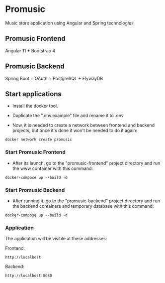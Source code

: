# Promusic
Music store application using Angular and Spring technologies
## Promusic Frontend
Angular 11 + Bootstrap 4
## Promusic Backend
Spring Boot + OAuth + PostgreSQL + FlywayDB

## Start applications
* Install the docker tool.

* Duplicate the ".env.example" file and rename it to .env

* Now, it is needed to create a network between frontend and backend projects, but once it's done it won't be needed to do it again:
```
docker network create promusic
```
### Start Promusic Frontend
* After its launch, go to the "promusic-frontend" project directory and run the www container with this command:
```
docker-compose up --build -d
```
### Start Promusic Backend
* After running it, go to the "promusic-backend" project directory and run the backend containers and temporary database with this command:
```
docker-compose up --build -d
```
### Application
The application will be visible at these addresses:

Frontend:
```
http://localhost
```
Backend:
```
http://localhost:8080
```
